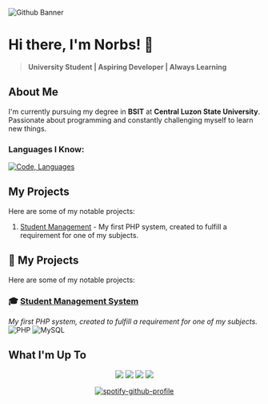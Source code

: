 ![Github Banner](https://github.com/user-attachments/assets/2ab9f023-43b1-4d27-b8c8-9a1a5e55a98d)
# Hi there, I'm Norbs! 👋
> **University Student | Aspiring Developer | Always Learning**
> 
## About Me
I'm currently pursuing my degree in **BSIT** at **Central Luzon State University**. Passionate about programming and constantly challenging myself to learn new things.

### Languages I Know:
[![Code, Languages](https://skillicons.dev/icons?i=html,css,php,java,c,mysql)](https://skillicons.dev)

## My Projects
Here are some of my notable projects:
1. [Student Management](https://github.com/Norezy/StudentManagement) - My first PHP system, created to fulfill a requirement for one of my subjects.
## 🚀 My Projects

Here are some of my notable projects:

### 🎓 [Student Management System](https://github.com/Norezy/StudentManagement)  
*My first PHP system, created to fulfill a requirement for one of my subjects.*  
![PHP](https://img.shields.io/badge/PHP-777BB4?style=flat-square&logo=php,mysql&logoColor=white) ![MySQL](https://img.shields.io/badge/MySQL-4479A1?style=flat-square&logo=mysql&logoColor=white)
## What I'm Up To
<p align="center">
<img src="https://img.shields.io/badge/Working_On-New_PHP_System-777BB4?style=for-the-badge&logo=php&logoColor=white&labelColor=000000"> <img src="https://img.shields.io/badge/Currently-Online-brightgreen?style=for-the-badge&labelColor=000000"> <img src="https://img.shields.io/badge/AFK-Gaming%20Break-orange?style=for-the-badge&logo=steam&logoColor=white"> <img src="https://img.shields.io/badge/Mood-Vibing-blueviolet?style=for-the-badge">
</p>
<p align="center">
  <a href="https://github.com/kittinan/spotify-github-profile">
    <img src="https://spotify-github-profile.kittinanx.com/api/view?uid=9jmvci8p9jmi8kaogxh583vyk&cover_image=true&theme=default&show_offline=false&background_color=121212&interchange=false" alt="spotify-github-profile">
  </a>
</p>












